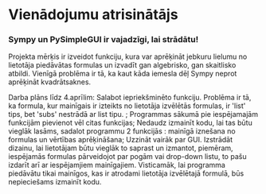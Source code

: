 # Vienādojumu atrisinātājs

### Sympy un PySimpleGUI ir vajadzīgi, lai strādātu!
Projekta mērķis ir izveidot funkciju, kura var aprēķināt jebkuru lielumu no lietotāja piedāvātas formulas un izvadīt gan algebrisko, gan skaitlisko atbildi. Vienīgā problēma ir tā, ka kaut kāda iemesla dēļ Sympy neprot aprēķināt kvadrātsaknes.



Darba plāns līdz 4.aprīlim:
Salabot iepriekšminēto funkciju. Problēma ir tā, ka formula, kur mainīgais ir izteikts no lietotāja izvēlētās formulas, ir 'list' tips, bet 'subs' nestrādā ar list tipu. ;
Programmas sākumā pie iespējamajām funkcijām pievienot vēl citas funkcijas;
Nedaudz izmainīt kodu, lai tas būtu vieglāk lasāms, sadalot programmu 2 funkcijās : mainīgā iznešana no formulas un vērtības aprēķināšana;
Uzzināt vairāk par GUI.
Izstrādāt dizainu, lai lietotājam būtu vieglāk to saprast un izmantot, piemēram, iespējamās formulas pārveidojot par pogām vai drop-down listu, to pašu izdarīt arī ar iespējamjiem mainīgajiem. Visticamāk, lai programma piedāvātu tikai mainīgos, kas ir atrodami lietotāja izvēlētajā formulā, būs nepieciešams izmainīt kodu.































